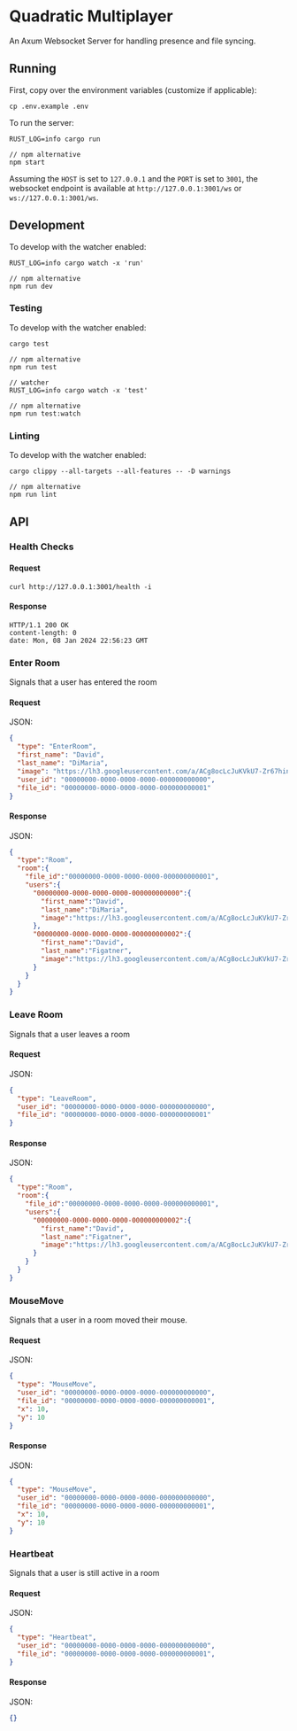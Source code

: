 # Quadratic Multiplayer

An Axum Websocket Server for handling presence and file syncing.

## Running

First, copy over the environment variables (customize if applicable):

```shell
cp .env.example .env
```

To run the server:

```shell
RUST_LOG=info cargo run

// npm alternative
npm start
```

Assuming the `HOST` is set to `127.0.0.1` and the `PORT` is set to `3001`, the websocket endpoint is available at `http://127.0.0.1:3001/ws` or `ws://127.0.0.1:3001/ws`.

## Development

To develop with the watcher enabled:

```shell
RUST_LOG=info cargo watch -x 'run'

// npm alternative
npm run dev
```

### Testing

To develop with the watcher enabled:

```shell
cargo test

// npm alternative
npm run test

// watcher
RUST_LOG=info cargo watch -x 'test'

// npm alternative
npm run test:watch
```

### Linting

To develop with the watcher enabled:

```shell
cargo clippy --all-targets --all-features -- -D warnings

// npm alternative
npm run lint
```

## API

### Health Checks

#### Request

```shell
curl http://127.0.0.1:3001/health -i
```

#### Response

```shell
HTTP/1.1 200 OK
content-length: 0
date: Mon, 08 Jan 2024 22:56:23 GMT
```

### Enter Room

Signals that a user has entered the room

#### Request

JSON:

```json
{
  "type": "EnterRoom",
  "first_name": "David",
  "last_name": "DiMaria",
  "image": "https://lh3.googleusercontent.com/a/ACg8ocLcJuKVkU7-Zr67hinRLyzgO_o3VOeMlOA17HcOlKe1fQ=s96-c",
  "user_id": "00000000-0000-0000-0000-000000000000",
  "file_id": "00000000-0000-0000-0000-000000000001"
}
```

#### Response

JSON:

```json
{
  "type":"Room",
  "room":{
    "file_id":"00000000-0000-0000-0000-000000000001",
    "users":{
      "00000000-0000-0000-0000-000000000000":{
        "first_name":"David",
        "last_name":"DiMaria",
        "image":"https://lh3.googleusercontent.com/a/ACg8ocLcJuKVkU7-Zr67hinRLyzgO_o3VOeMlOA17HcOlKe1fQ=s96-c"
      },
      "00000000-0000-0000-0000-000000000002":{
        "first_name":"David",
        "last_name":"Figatner",
        "image":"https://lh3.googleusercontent.com/a/ACg8ocLcJuKVkU7-Zr67hinRLyzgO_o3VOeMlOA17HcOlKe1fQ=s96-c"
      }
    }
  }
}
```

### Leave Room

Signals that a user leaves a room

#### Request

JSON:

```json
{
  "type": "LeaveRoom",
  "user_id": "00000000-0000-0000-0000-000000000000",
  "file_id": "00000000-0000-0000-0000-000000000001"
}
```

#### Response

JSON:

```json
{
  "type":"Room",
  "room":{
    "file_id":"00000000-0000-0000-0000-000000000001",
    "users":{
      "00000000-0000-0000-0000-000000000002":{
        "first_name":"David",
        "last_name":"Figatner",
        "image":"https://lh3.googleusercontent.com/a/ACg8ocLcJuKVkU7-Zr67hinRLyzgO_o3VOeMlOA17HcOlKe1fQ=s96-c"
      }
    }
  }
}
```

### MouseMove

Signals that a user in a room moved their mouse.

#### Request

JSON:

```json
{
  "type": "MouseMove",
  "user_id": "00000000-0000-0000-0000-000000000000",
  "file_id": "00000000-0000-0000-0000-000000000001",
  "x": 10,
  "y": 10
}
```

#### Response

JSON:

```json
{
  "type": "MouseMove",
  "user_id": "00000000-0000-0000-0000-000000000000",
  "file_id": "00000000-0000-0000-0000-000000000001",
  "x": 10,
  "y": 10
}
```


### Heartbeat

Signals that a user is still active in a room

#### Request

JSON:

```json
{
  "type": "Heartbeat",
  "user_id": "00000000-0000-0000-0000-000000000000",
  "file_id": "00000000-0000-0000-0000-000000000001",
}
```

#### Response

JSON:

```json
{}
```
